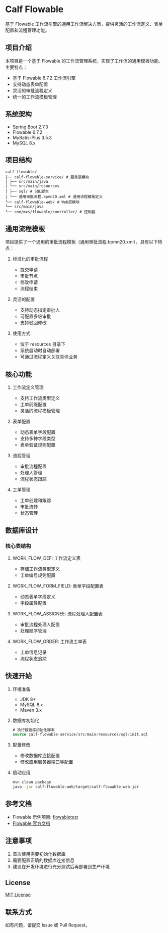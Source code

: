 # Calf Flowable

基于 Flowable 工作流引擎的通用工作流解决方案，提供灵活的工作流定义、表单配置和流程管理功能。

## 项目介绍

本项目是一个基于 Flowable 的工作流管理系统，实现了工作流的通用模板功能。主要特点：

- 基于 Flowable 6.7.2 工作流引擎
- 支持动态表单配置
- 灵活的审批流程定义
- 统一的工作流模板管理

## 系统架构

- Spring Boot 2.7.3
- Flowable 6.7.2 
- MyBatis-Plus 3.5.3
- MySQL 8.x

## 项目结构

```
calf-flowable/
├── calf-flowable-service/ # 服务层模块
│ ├── src/main/java
│ └── src/main/resources
│ ├── sql/ # SQL脚本
│ └── 通用审批流程.bpmn20.xml # 通用流程模板定义
└── calf-flowable-web/ # Web层模块
└── src/main/java
└── com/mxs/flowable/controller/ # 控制器
```

## 通用流程模板

项目提供了一个通用的审批流程模板（通用审批流程.bpmn20.xml），具有以下特点：

1. 标准化的审批流程
   - 提交申请
   - 审批节点
   - 修改申请
   - 流程结束

2. 灵活的配置
   - 支持动态指定审批人
   - 可配置多级审批
   - 支持驳回修改

3. 使用方式
   - 位于 resources 目录下
   - 系统启动时自动部署
   - 可通过流程定义关联具体业务

## 核心功能

1. 工作流定义管理
   - 支持工作流类型定义
   - 工单前缀配置
   - 灵活的流程模板管理

2. 表单配置
   - 动态表单字段配置
   - 支持多种字段类型
   - 表单验证规则配置

3. 流程管理
   - 审批流程配置
   - 处理人管理
   - 流程状态跟踪

4. 工单管理
   - 工单创建和跟踪
   - 审批流转
   - 状态管理

## 数据库设计

### 核心表结构

1. WORK_FLOW_DEF: 工作流定义表
   - 存储工作流类型定义
   - 工单编号规则配置

2. WORK_FLOW_FORM_FIELD: 表单字段配置表
   - 动态表单字段定义
   - 字段属性配置

3. WORK_FLOW_ASSIGNEE: 流程处理人配置表
   - 审批流程处理人配置
   - 处理顺序管理

4. WORK_FLOW_ORDER: 工作流工单表
   - 工单信息记录
   - 流程状态追踪

## 快速开始

1. 环境准备
   - JDK 8+
   - MySQL 8.x
   - Maven 3.x

2. 数据库初始化
   ```sql
   # 执行数据库初始化脚本
   source calf-flowable-service/src/main/resources/sql/init.sql

3. 配置修改

   - 修改数据库连接配置
   - 修改应用服务器端口等配置

4. 启动应用
   ```bash
   mvn clean package
   java -jar calf-flowable-web/target/calf-flowable-web.jar
   ```

## 参考文档

- Flowable 示例项目: [flowabletest](https://github.com/jxlhljh/flowabletest)
- [Flowable 官方文档](https://www.flowable.org/docs/userguide/index.html)

## 注意事项

1. 首次使用需要初始化数据库
2. 需要配置正确的数据库连接信息
3. 建议在开发环境进行充分测试后再部署到生产环境

## License

[MIT License](LICENSE)

## 联系方式

如有问题，请提交 Issue 或 Pull Request。